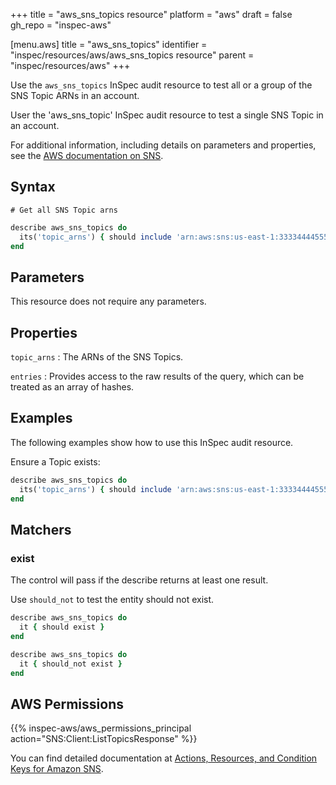 +++
title = "aws_sns_topics resource"
platform = "aws"
draft = false
gh_repo = "inspec-aws"

[menu.aws]
title = "aws_sns_topics"
identifier = "inspec/resources/aws/aws_sns_topics resource"
parent = "inspec/resources/aws"
+++

Use the `aws_sns_topics` InSpec audit resource to test all or a group of the SNS Topic ARNs in an account.

User the 'aws_sns_topic' InSpec audit resource to test a single SNS Topic in an account.

For additional information, including details on parameters and properties, see the [AWS documentation on SNS](https://docs.aws.amazon.com/sns/latest/dg/sns-getting-started.html).

## Syntax

    # Get all SNS Topic arns

```ruby
describe aws_sns_topics do
  its('topic_arns') { should include 'arn:aws:sns:us-east-1:333344445555:MyTopic' }
end
```

## Parameters

This resource does not require any parameters.

## Properties

`topic_arns`
: The ARNs of the SNS Topics.

`entries`
: Provides access to the raw results of the query, which can be treated as an array of hashes.

## Examples

The following examples show how to use this InSpec audit resource.

Ensure a Topic exists:

```ruby
describe aws_sns_topics do
  its('topic_arns') { should include 'arn:aws:sns:us-east-1:333344445555:MyTopic' }
end
```

## Matchers

### exist

The control will pass if the describe returns at least one result.

Use `should_not` to test the entity should not exist.

```ruby
describe aws_sns_topics do
  it { should exist }
end
```

```ruby
describe aws_sns_topics do
  it { should_not exist }
end
```

## AWS Permissions

{{% inspec-aws/aws_permissions_principal action="SNS:Client:ListTopicsResponse" %}}

You can find detailed documentation at [Actions, Resources, and Condition Keys for Amazon SNS](https://docs.aws.amazon.com/IAM/latest/UserGuide/list_amazonsns.html).
